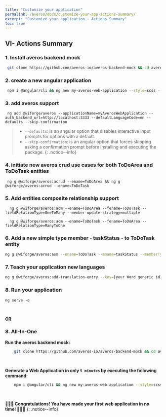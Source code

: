 ```yaml
---
title: "Customize your application"
permalink: /averos/docs/customize-your-app-actions-summary/
excerpt: "Customize your application - Actions Summary"
toc: true
---
```


## **VI- Actions Summary**

### 1. **Install averos backend mock**
   
   ```bash
    git clone https://github.com/averos-io/averos-backend-mock && cd averos-backend-mock && npm install && npm start
   ```


### 2. **create a new angular application**
   
   ```bash
    npm i @angular/cli && ng new my-averos-web-application --style=scss --routing --strict && cd my-averos-web-application
   ```


### 3. **add averos support**

     ng add @wiforge/averos --applicationName=myAverosWebApplication --auth_backend_url=http://localhost:3333 --defaultLanguageCode=en --defaults --skip-confirmation

> - `--defaults`: is an angular option that disables interactive input prompts for    options with a default.
> - `--skip-confirmation`: is an angular option that forces skipping asking a confirmation prompt before installing and executing the package.
{: .notice--info}

### 4. **initiate new averos crud use cases for both ToDoArea and ToDoTask entities**
    
     ng g @wiforge/averos:acrud --ename=ToDoArea && ng g @wiforge/averos:acrud --ename=ToDoTask

### 5. **Add entities composite relationship support**

      ng g @wiforge/averos:acm --ename=ToDoArea --fename=ToDoTask --fieldRelationType=OneToMany --member-update-strategy=multiple

      ng g @wiforge/averos:acm --ename=ToDoTask --fename=ToDoArea --fieldRelationType=ManyToOne

### 6. **Add a new simple type member - taskStatus - to ToDoTask entity**

   ```bash
   ng g @wiforge/averos:asm --ename=ToDoTask --mname=taskStatus --memberType=enumeration --listOfEnumValues=closed,active,pending
   ``` 

### 7. **Teach your application new languages**

   ```bash
   ng g @wiforge/averos:add-translation-entry --key=[your Word generic id] --value=[Your word in the target language] --lang=[the target language]
   ``` 

###  8. **Run your application**

    ng serve -o

<br/>

**OR** 

### 8. **All-In-One**

**Run the averos backend mock:**

```bash
    git clone https://github.com/averos-io/averos-backend-mock && cd averos-backend-mock && npm install && npm start
```
<br/>

**Generate a Web Application in only `5 minutes` by executing the following command:**

```bash
    npm i @angular/cli && ng new my-averos-web-application --style=scss --routing --strict && cd my-averos-web-application && ng add @wiforge/averos --applicationName=myAverosWebApplication --auth_backend_url=http://localhost:3333 --defaultLanguageCode=en --defaults --skip-confirmation && ng g @wiforge/averos:acrud --ename=ToDoArea && ng g @wiforge/averos:acrud --ename=ToDoTask && ng g @wiforge/averos:acm --ename=ToDoArea --fename=ToDoTask --fieldRelationType=OneToMany --member-update-strategy=multiple && ng g @wiforge/averos:acm --ename=ToDoTask --fename=ToDoArea --fieldRelationType=ManyToOne && ng g @wiforge/averos:asm --ename=ToDoTask --mname=taskStatus --memberType=enumeration --listOfEnumValues=closed,active,pending && ng serve -o
```

<br/>

**🎉🎉🎉 Congratulations! You have made your first web application in no time! 🎉🎉🎉**
{: .notice--info}